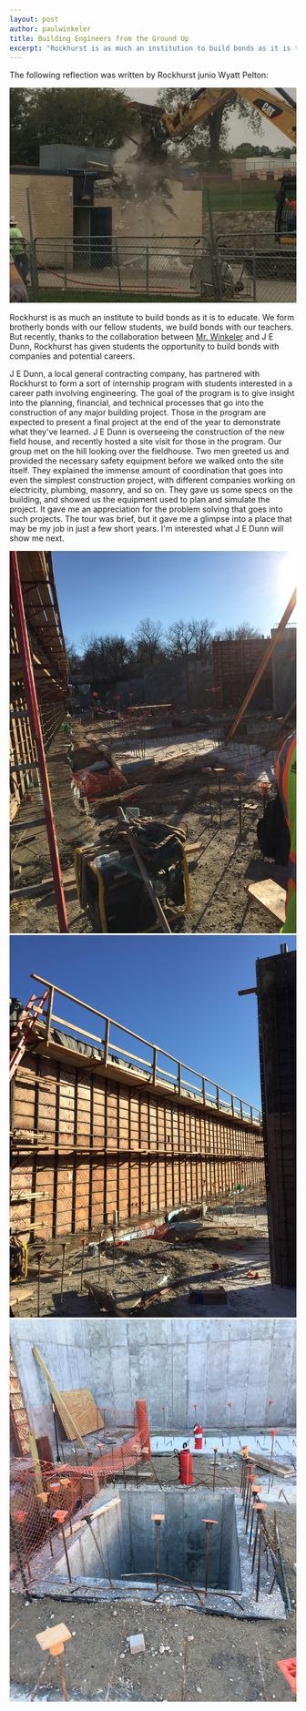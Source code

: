 ```yaml
---
layout: post
author: paulwinkeler
title: Building Engineers from the Ground Up
excerpt: "Rockhurst is as much an institution to build bonds as it is to educate."
---
```


The following reflection was written by Rockhurst junio Wyatt Pelton:

<div class="flex-wrapper">
  <img src="/img/JE Dunn 4.JPG">
</div>

Rockhurst is as much an institute to build bonds as it is to educate. We form brotherly bonds with our fellow students, we build bonds with our teachers. But recently, thanks to the collaboration between [Mr. Winkeler](http://steam.rockhursths.edu/team/paulwinkeler/) and J E Dunn, Rockhurst has given students the opportunity to build bonds with companies and potential careers.


J E Dunn, a local general contracting company, has partnered with Rockhurst to form a sort of internship program with students interested in a career path involving engineering. The goal of the program is to give insight into the planning, financial, and technical processes that go into the construction of any major building project. Those in the program are expected to present a final project at the end of the year to demonstrate what they've learned. J E Dunn is overseeing the construction of the new field house, and recently hosted a site visit for those in the program. Our group met on the hill looking over the fieldhouse. Two men greeted us and provided the necessary safety equipment before we walked onto the site itself. They explained the immense amount of coordination that goes into even the simplest construction project, with different companies working on electricity, plumbing, masonry, and so on. They gave us some specs on the building, and showed us the equipment used to plan and simulate the project. It gave me an appreciation for the problem solving that goes into such projects. The tour was brief, but it gave me a glimpse into a place that may be my job in just a few short years. I'm interested what J E Dunn will show me next.

<div class="flex-wrapper">
  <img src="/img/JE Dunn 1.jpg">
</div>


<div class="flex-wrapper">
  <img src="/img/JE Dunn 2.jpg">
</div>


<div class="flex-wrapper">
  <img src="/img/JE Dunn 3.jpg">
</div>


